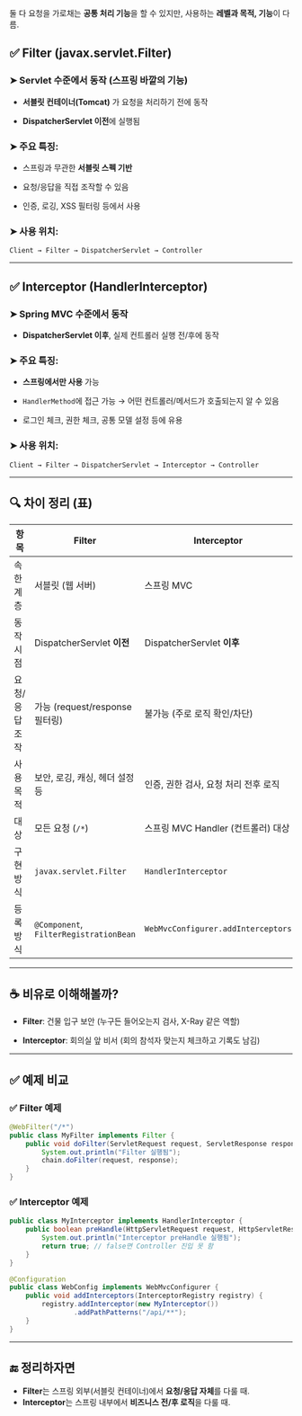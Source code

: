  
둘 다 요청을 가로채는 **공통 처리 기능**을 할 수 있지만, 사용하는 **레벨과 목적, 기능**이 다름.

## ✅ Filter (javax.servlet.Filter)

### ➤ Servlet 수준에서 동작 (스프링 바깥의 기능)

- **서블릿 컨테이너(Tomcat)** 가 요청을 처리하기 전에 동작
    
- **DispatcherServlet 이전**에 실행됨
    

### ➤ 주요 특징:

- 스프링과 무관한 **서블릿 스펙 기반**
    
- 요청/응답을 직접 조작할 수 있음
    
- 인증, 로깅, XSS 필터링 등에서 사용
    

### ➤ 사용 위치:

```
Client → Filter → DispatcherServlet → Controller
```

---

## ✅ Interceptor (HandlerInterceptor)

### ➤ Spring MVC 수준에서 동작

- **DispatcherServlet 이후**, 실제 컨트롤러 실행 전/후에 동작
    

### ➤ 주요 특징:

- **스프링에서만 사용** 가능
    
- `HandlerMethod`에 접근 가능 → 어떤 컨트롤러/메서드가 호출되는지 알 수 있음
    
- 로그인 체크, 권한 체크, 공통 모델 설정 등에 유용
    

### ➤ 사용 위치:

```
Client → Filter → DispatcherServlet → Interceptor → Controller
```

---

## 🔍 차이 정리 (표)

|항목|Filter|Interceptor|
|---|---|---|
|속한 계층|서블릿 (웹 서버)|스프링 MVC|
|동작 시점|DispatcherServlet **이전**|DispatcherServlet **이후**|
|요청/응답 조작|가능 (request/response 필터링)|불가능 (주로 로직 확인/차단)|
|사용 목적|보안, 로깅, 캐싱, 헤더 설정 등|인증, 권한 검사, 요청 처리 전후 로직|
|대상|모든 요청 (`/*`)|스프링 MVC Handler (컨트롤러) 대상|
|구현 방식|`javax.servlet.Filter`|`HandlerInterceptor`|
|등록 방식|`@Component`, `FilterRegistrationBean`|`WebMvcConfigurer.addInterceptors`|

---

## ☕️ 비유로 이해해볼까?

- **Filter**: 건물 입구 보안 (누구든 들어오는지 검사, X-Ray 같은 역할)
    
- **Interceptor**: 회의실 앞 비서 (회의 참석자 맞는지 체크하고 기록도 남김)
    

---

## ✅ 예제 비교

### ✅ Filter 예제

```java
@WebFilter("/*")
public class MyFilter implements Filter {
    public void doFilter(ServletRequest request, ServletResponse response, FilterChain chain) {
        System.out.println("Filter 실행됨");
        chain.doFilter(request, response);
    }
}
```

### ✅ Interceptor 예제

```java
public class MyInterceptor implements HandlerInterceptor {
    public boolean preHandle(HttpServletRequest request, HttpServletResponse response, Object handler) {
        System.out.println("Interceptor preHandle 실행됨");
        return true; // false면 Controller 진입 못 함
    }
}
```

```java
@Configuration
public class WebConfig implements WebMvcConfigurer {
    public void addInterceptors(InterceptorRegistry registry) {
        registry.addInterceptor(new MyInterceptor())
                .addPathPatterns("/api/**");
    }
}
```

---

## 🔚 정리하자면

- **Filter**는 스프링 외부(서블릿 컨테이너)에서 **요청/응답 자체**를 다룰 때.
- **Interceptor**는 스프링 내부에서 **비즈니스 전/후 로직**을 다룰 때.
